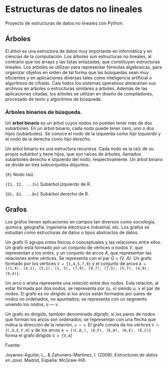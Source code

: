 # Estructuras de datos no lineales

Proyecto de estructuras de datos no lineales con Python.

## Árboles 

El árbol es una estructura de datos muy importante en informática y en ciencias de la computación.
Los árboles son estructuras no lineales, al contrario que los arrays y las listas enlazadas,
que constituyen estructuras lineales.
Los árboles se utilizan para representar fórmulas algebraicas, para organizar objetos en orden
de tal forma que las búsquedas sean muy eficientes y en aplicaciones diversas tales como
inteligencia artificial o algoritmos de cifrado. Casi todos los sistemas operativos almacenan sus
archivos en árboles o estructuras similares a árboles. Además de las aplicaciones citadas, los
árboles se utilizan en diseño de compiladores, procesado de texto y algoritmos de búsqueda.


### Árboles binarios de búsqueda.

Un **árbol binario** es un árbol cuyos nodos no pueden tener más de dos subárboles. En un árbol
binario, cada nodo puede tener cero, uno o dos hijos (subárboles). Se conoce el nodo de la izquierda
como *hijo izquierdo* y el nodo de la derecha como *hijo derecho*.

Un árbol binario es una estructura recursiva. Cada nodo es la raíz de su propio subárbol y
tiene hijos, que son raíces de árboles, llamados subárboles derecho e izquierdo del nodo, respectivamente.
Un árbol binario se divide en tres subconjuntos disjuntos:

`{R}` Nodo raíz.

`{I1, I2, ...In}` Subárbol izquierdo de R.

`{D1, D2, ...Dn}` Subárbol derecho de R.

## Grafos

Los grafos tienen aplicaciones en campos tan diversos como sociología, química, geografía, ingeniería eléctrica
e industrial, etc. Los grafos se estudian como estructuras de datos o tipos abstractos de datos.

Un grafo G agrupa *entes* físicos o conceptuales y las relaciones entre ellos. Un grafo está formado
por un conjunto de vértices o nodos *V*, que representan a los *entes*, y un conjunto de arcos *A*,
que representan las relaciones entre vértices. Se representa con el par *G = (V, A)*. Un grafo formado 
por los vértices `V = {1,4,5,7,9}` y el conjunto de arcos `A = {(1,4),
(4,1), (5,1), (1, 5), (7,9), (9,7), (7,5), (5,7), (4,9), (9,4)}`.

Un arco o arista representa una *relación* entre dos nodos. Esta relación, al estar formada
por dos nodos, se representa por *(u, v)* siendo u, v el par de nodos. El grafo es *no dirigido* si
los arcos están formados por pares de nodos no ordenados, no apuntados; se representa con un
segmento uniendo los nodos, *u — v*.

Un grafo es dirigido, también denominado *digrafo*, si los pares de nodos que forman los arcos
son ordenados; se representan con una flecha que indica la dirección de la relación, `u → v`. El grafo
consta de los vértices `V = {C,D,E,F,H}` y de los arcos `A = {(C,D,),
(D,F), (E,H), (H,E), (E,C)}` forma el grafo dirigido `G = {V,A}`

Fuente:

Joyanes-Aguilar, L., & Zahonero-Martinez, I. (2008). *Estructuras de datos en Java*. Madrid, España: McGraw-Hill.
